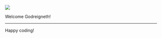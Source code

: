 <img src="https://codeinstitute.s3.amazonaws.com/fullstack/ci_logo_small.png" style="margin: 0;">

Welcome Godreigneth!

--------

Happy coding!

